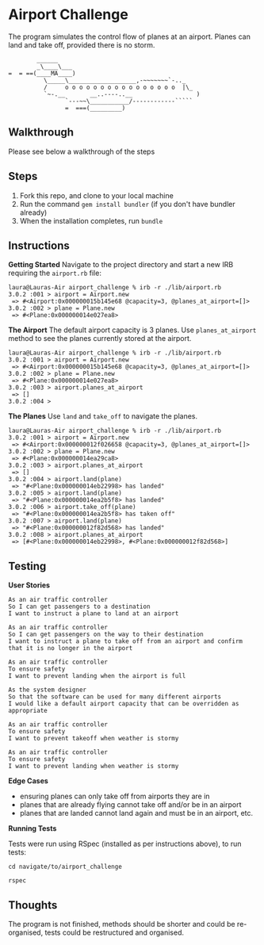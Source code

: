 Airport Challenge
=================
The program simulates the control flow of planes at an airport. Planes can land and take off, provided there is no storm.

```
        ______
        _\____\___
=  = ==(____MA____)
          \_____\___________________,-~~~~~~~`-.._
          /     o o o o o o o o o o o o o o o o  |\_
          `~-.__       __..----..__                  )
                `---~~\___________/------------`````
                =  ===(_________)

```


Walkthrough
---------

Please see below a walkthrough of the steps


Steps
-------

1. Fork this repo, and clone to your local machine
2. Run the command `gem install bundler` (if you don't have bundler already)
3. When the installation completes, run `bundle`


Instructions
----------

**Getting Started**
Navigate to the project directory and start a new IRB requiring the `airport.rb` file:

```
laura@Lauras-Air airport_challenge % irb -r ./lib/airport.rb
3.0.2 :001 > airport = Airport.new
 => #<Airport:0x000000015b145e68 @capacity=3, @planes_at_airport=[]> 
3.0.2 :002 > plane = Plane.new
 => #<Plane:0x000000014e027ea8> 

```

**The Airport**
The default airport capacity is 3 planes. Use `planes_at_airport` method to see the planes currently stored at the airport.

```
laura@Lauras-Air airport_challenge % irb -r ./lib/airport.rb
3.0.2 :001 > airport = Airport.new
 => #<Airport:0x000000015b145e68 @capacity=3, @planes_at_airport=[]> 
3.0.2 :002 > plane = Plane.new
 => #<Plane:0x000000014e027ea8> 
3.0.2 :003 > airport.planes_at_airport
 => [] 
3.0.2 :004 > 

```

**The Planes**
Use `land` and `take_off` to navigate the planes.

```
laura@Lauras-Air airport_challenge % irb -r ./lib/airport.rb
3.0.2 :001 > airport = Airport.new
 => #<Airport:0x000000012f026658 @capacity=3, @planes_at_airport=[]> 
3.0.2 :002 > plane = Plane.new
 => #<Plane:0x000000014ea29ca8> 
3.0.2 :003 > airport.planes_at_airport
 => [] 
3.0.2 :004 > airport.land(plane)
 => "#<Plane:0x000000014eb22998> has landed" 
3.0.2 :005 > airport.land(plane)
 => "#<Plane:0x000000014ea2b5f8> has landed" 
3.0.2 :006 > airport.take_off(plane)
 => "#<Plane:0x000000014ea2b5f8> has taken off" 
3.0.2 :007 > airport.land(plane)
 => "#<Plane:0x000000012f82d568> has landed" 
3.0.2 :008 > airport.planes_at_airport
 => [#<Plane:0x000000014eb22998>, #<Plane:0x000000012f82d568>] 

```

Testing
-----

**User Stories**

```
As an air traffic controller 
So I can get passengers to a destination 
I want to instruct a plane to land at an airport

As an air traffic controller 
So I can get passengers on the way to their destination 
I want to instruct a plane to take off from an airport and confirm that it is no longer in the airport

As an air traffic controller 
To ensure safety 
I want to prevent landing when the airport is full 

As the system designer
So that the software can be used for many different airports
I would like a default airport capacity that can be overridden as appropriate

As an air traffic controller 
To ensure safety 
I want to prevent takeoff when weather is stormy 

As an air traffic controller 
To ensure safety 
I want to prevent landing when weather is stormy 
```

**Edge Cases**

* ensuring planes can only take off from airports they are in
* planes that are already flying cannot take off and/or be in an airport
* planes that are landed cannot land again and must be in an airport, etc.

**Running Tests**

Tests were run using RSpec (installed as per instructions above),
to run tests:

```
cd navigate/to/airport_challenge

rspec
```

Thoughts
-----
The program is not finished, methods should be shorter and could be re-organised, tests could be restructured and organised.
